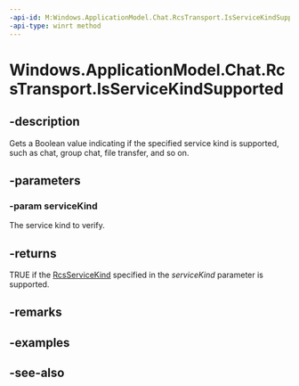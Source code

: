 ----api-id: M:Windows.ApplicationModel.Chat.RcsTransport.IsServiceKindSupported(Windows.ApplicationModel.Chat.RcsServiceKind)
-api-type: winrt method
---<!-- Method syntaxpublic bool IsServiceKindSupported(Windows.ApplicationModel.Chat.RcsServiceKind serviceKind)--># Windows.ApplicationModel.Chat.RcsTransport.IsServiceKindSupported## -descriptionGets a Boolean value indicating if the specified service kind is supported, such as chat, group chat, file transfer, and so on.## -parameters### -param serviceKindThe service kind to verify.## -returnsTRUE if the [RcsServiceKind](rcsservicekind.md) specified in the *serviceKind* parameter is supported.## -remarks## -examples## -see-also